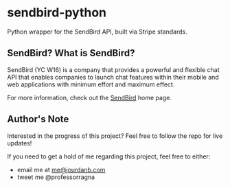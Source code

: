 # sendbird-python
Python wrapper for the SendBird API, built via Stripe standards.

## SendBird? What is SendBird?

SendBird (YC W16) is a company that provides a powerful and flexible chat API that enables companies to launch chat features within their mobile and web applications with minimum effort and maximum effect. 

For more information, check out the [SendBird](http://sendbird.com?source=https://github.com/jpbullalayao/sendbird-python) home page.


## Author's Note
Interested in the progress of this project? Feel free to follow the repo for live updates! 

If you need to get a hold of me regarding this project, feel free to either:
- email me at me@jourdanb.com
- tweet me @professorragna
